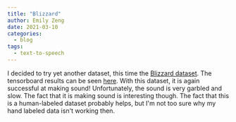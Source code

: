 ```yaml
---
title: "Blizzard"
author: Emily Zeng
date: 2021-03-10
categories:
  - blog
tags:
  - text-to-speech
---
```


I decided to try yet another dataset, this time the [Blizzard dataset](https://www.cstr.ed.ac.uk/projects/blizzard/2012/phase_two/). The tensorboard results can be seen [here](https://tensorboard.dev/experiment/yCeysWPnQ82ZcJoMvX2RsQ/). With this dataset, it is again successful at making sound! Unfortunately, the sound is very garbled and slow. The fact that it is making sound is interesting though. The fact that this is a human-labeled dataset probably helps, but I'm not too sure why my hand labeled data isn't working then. 